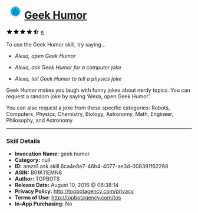 # &nbsp;<img src="skill_icon" alt="Geek Humor icon" width="36"> [Geek Humor](http://alexa.amazon.com/#skills/amzn1.ask.skill.6ca4e8e7-46b4-4077-ae3d-008391f62268)
![4.7 stars](../../images/ic_star_black_18dp_1x.png)![4.7 stars](../../images/ic_star_black_18dp_1x.png)![4.7 stars](../../images/ic_star_black_18dp_1x.png)![4.7 stars](../../images/ic_star_black_18dp_1x.png)![4.7 stars](../../images/ic_star_half_black_18dp_1x.png) 5

To use the Geek Humor skill, try saying...

* *Alexa, open Geek Humor*

* *Alexa, ask Geek Humor for a computer joke*

* *Alexa, tell Geek Humor to tell a physics joke*

Geek Humor makes you laugh with funny jokes about nerdy topics. You can request a random joke by saying ‘Alexa, open Geek Humor’. 

You can also request a joke from these specific categories: Robots, Computers, Physics, Chemistry, Biology, Astronomy, Math, Engineer, Philosophy, and Astronomy

***

### Skill Details

* **Invocation Name:** geek humor
* **Category:** null
* **ID:** amzn1.ask.skill.6ca4e8e7-46b4-4077-ae3d-008391f62268
* **ASIN:** B01K11EMN8
* **Author:** TOPBOTS
* **Release Date:** August 10, 2016 @ 06:38:14
* **Privacy Policy:** http://topbotagency.com/privacy
* **Terms of Use:** http://topbotagency.com/tos
* **In-App Purchasing:** No
